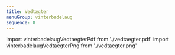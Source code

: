 ```yaml
---
title: Vedtægter
menuGroup: vinterbadelaug
sequence: 8
---
```

import vinterbadelaugVedtaegterPdf from './vedtaegter.pdf'
import vinterbadelaugVedtaegterPng from './vedtaegter.png'

<Pdf pdf={vinterbadelaugVedtaegterPdf} image={vinterbadelaugVedtaegterPng} text="Vedtægter Vinterbadelauget Frederikskaj 2" />
